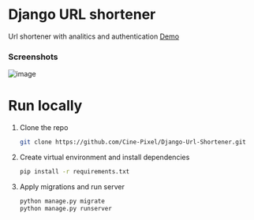 # Django URL shortener

Url shortener with analitics and authentication
[Demo](https://smrl.herokuapp.com/)

### Screenshots

![image](https://cine-pixel.github.io/Django-Url-Shortener/smrl.jpg)

# Run locally

1. Clone the repo
    ```sh
    git clone https://github.com/Cine-Pixel/Django-Url-Shortener.git
    ```

2. Create virtual environment and install dependencies
    ```sh
    pip install -r requirements.txt
    ```

3. Apply migrations and run server
    ```sh
    python manage.py migrate
    python manage.py runserver
    ```
